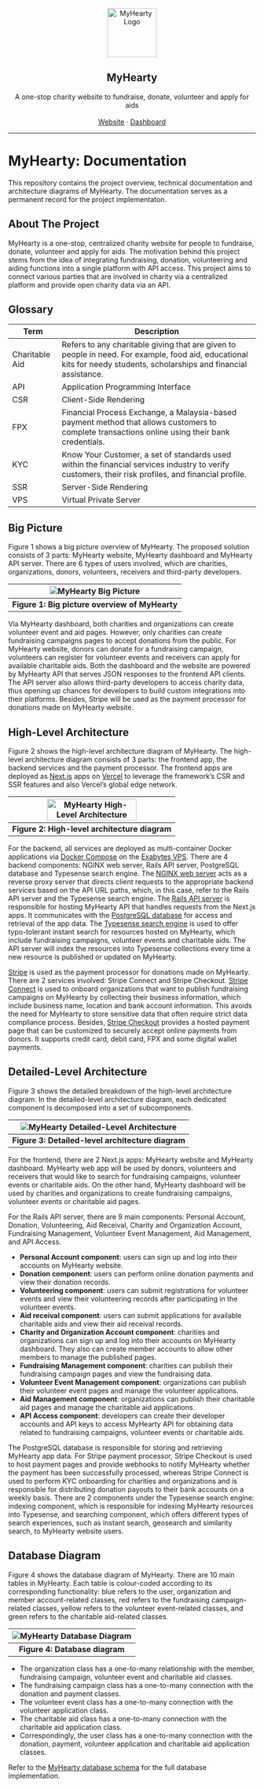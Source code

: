<div align="center">
  <a href="https://github.com/myhearty-org/myhearty">
    <img src="images/myhearty-logo.svg" alt="MyHearty Logo" width="100" height="100">
  </a>
  <h2 align="center">MyHearty</h2>
  <p align="center">
    A one-stop charity website to fundraise, donate, volunteer and apply for aids
    <br />
    <br />
    <a href="https://www.myhearty.my">Website</a>
    ·
    <a href="https://dashboard.myhearty.my">Dashboard</a>
  </p>
</div>

---

# MyHearty: Documentation

This repository contains the project overview, technical documentation and architecture diagrams of MyHearty. The documentation serves as a permanent record for the project implementaton.

## About The Project

MyHearty is a one-stop, centralized charity website for people to fundraise, donate, volunteer and apply for aids. The motivation behind this project stems from the idea of integrating fundraising, donation, volunteering and aiding functions into a single platform with API access. This project aims to connect various parties that are involved in charity via a centralized platform and provide open charity data via an API.

## Glossary

| Term           | Description                                                                                                                                                          |
| -------------- | -------------------------------------------------------------------------------------------------------------------------------------------------------------------- |
| Charitable Aid | Refers to any charitable giving that are given to people in need. For example, food aid, educational kits for needy students, scholarships and financial assistance. |
| API            | Application Programming Interface                                                                                                                                    |
| CSR            | Client-Side Rendering                                                                                                                                                |
| FPX            | Financial Process Exchange, a Malaysia-based payment method that allows customers to complete transactions online using their bank credentials.                      |
| KYC            | Know Your Customer, a set of standards used within the financial services industry to verify customers, their risk profiles, and financial profile.                  |
| SSR            | Server-Side Rendering                                                                                                                                                |
| VPS            | Virtual Private Server                                                                                                                                               |

## Big Picture

Figure 1 shows a big picture overview of MyHearty. The proposed solution consists of 3 parts: MyHearty website, MyHearty dashboard and MyHearty API server. There are 6 types of users involved, which are charities, organizations, donors, volunteers, receivers and third-party developers.

| <img src="images/big-picture.svg" alt="MyHearty Big Picture"> |
| :-----------------------------------------------------------: |
|        **Figure 1: Big picture overview of MyHearty**         |

Via MyHearty dashboard, both charities and organizations can create volunteer event and aid pages. However, only charities can create fundraising campaigns pages to accept donations from the public. For MyHearty website, donors can donate for a fundraising campaign, volunteers can register for volunteer events and receivers can apply for available charitable aids. Both the dashboard and the website are powered by MyHearty API that serves JSON responses to the frontend API clients. The API server also allows third-party developers to access charity data, thus opening up chances for developers to build custom integrations into their platforms. Besides, Stripe will be used as the payment processor for donations made on MyHearty website.

## High-Level Architecture

Figure 2 shows the high-level architecture diagram of MyHearty. The high-level architecture diagram consists of 3 parts: the frontend app, the backend services and the payment processor. The frontend apps are deployed as [Next.js](https://nextjs.org) apps on [Vercel](https://vercel.com) to leverage the framework’s CSR and SSR features and also Vercel’s global edge network.

| <img src="images/high-level-architecture.svg" alt="MyHearty High-Level Architecture" width="75%" height="75%"> |
| :------------------------------------------------------------------------------------------------------------: |
|                                 **Figure 2: High-level architecture diagram**                                  |

For the backend, all services are deployed as multi-container Docker applications via [Docker Compose](https://docs.docker.com/compose) on the [Exabytes VPS](https://www.exabytes.my/servers/ssd-vps). There are 4 backend components: NGINX web server, Rails API server, PostgreSQL database and Typesense search engine. The [NGINX web server](https://docs.nginx.com/nginx/admin-guide/web-server/reverse-proxy) acts as a reverse proxy server that directs client requests to the appropriate backend services based on the API URL paths, which, in this case, refer to the Rails API server and the Typesense search engine. The [Rails API server](https://guides.rubyonrails.org/api_app.html) is responsible for hosting MyHearty API that handles requests from the Next.js apps. It communicates with the [PostgreSQL database](https://www.postgresql.org) for access and retrieval of the app data. The [Typesense search engine](https://typesense.org) is used to offer typo-tolerant instant search for resources hosted on MyHearty, which include fundraising campaigns, volunteer events and charitable aids. The API server will index the resources into Typesense collections every time a new resource is published or updated on MyHearty.

[Stripe](https://stripe.com) is used as the payment processor for donations made on MyHearty. There are 2 services involved: Stripe Connect and Stripe Checkout. [Stripe Connect](https://stripe.com/docs/connect) is used to onboard organizations that want to publish fundraising campaigns on MyHearty by collecting their business information, which include business name, location and bank account information. This avoids the need for MyHearty to store sensitive data that often require strict data compliance process. Besides, [Stripe Checkout](https://stripe.com/docs/payments/checkout) provides a hosted payment page that can be customized to securely accept online payments from donors. It supports credit card, debit card, FPX and some digital wallet payments.

## Detailed-Level Architecture

Figure 3 shows the detailed breakdown of the high-level architecture diagram. In the detailed-level architecture diagram, each dedicated component is decomposed into a set of subcomponents.

| <img src="images/detailed-level-architecture.svg" alt="MyHearty Detailed-Level Architecture"> |
| :-------------------------------------------------------------------------------------------: |
|                       **Figure 3: Detailed-level architecture diagram**                       |

For the frontend, there are 2 Next.js apps: MyHearty website and MyHearty dashboard. MyHearty web app will be used by donors, volunteers and receivers that would like to search for fundraising campaigns, volunteer events or charitable aids. On the other hand, MyHearty dashboard will be used by charities and organizations to create fundraising campaigns, volunteer events or charitable aid pages.

For the Rails API server, there are 9 main components: Personal Account, Donation, Volunteering, Aid Receival, Charity and Organization Account, Fundraising Management, Volunteer Event Management, Aid Management, and API Access.

- **Personal Account component**: users can sign up and log into their accounts on MyHearty website.
- **Donation component**: users can perform online donation payments and view their donation records.
- **Volunteering component**: users can submit registrations for volunteer events and view their volunteering records after participating in the volunteer events.
- **Aid receival component**: users can submit applications for available charitable aids and view their aid receival records.
- **Charity and Organization Account component**: charities and organizations can sign up and log into their accounts on MyHearty dashboard. They also can create member accounts to allow other members to manage the published pages.
- **Fundraising Management component**: charities can publish their fundraising campaign pages and view the fundraising data.
- **Volunteer Event Management component**: organizations can publish their volunteer event pages and manage the volunteer applications.
- **Aid Management component**: organizations can publish their charitable aid pages and manage the charitable aid applications.
- **API Access component**: developers can create their developer accounts and API keys to access MyHearty API for obtaining data related to fundraising campaigns, volunteer events or charitable aids.

The PostgreSQL database is responsible for storing and retrieving MyHearty app data. For Stripe payment processor, Stripe Checkout is used to host payment pages and provide webhooks to notify MyHearty whether the payment has been successfully processed, whereas Stripe Connect is used to perform KYC onboarding for charities and organizations and is responsible for distributing donation payouts to their bank accounts on a weekly basis. There are 2 components under the Typesense search engine: indexing component, which is responsible for indexing MyHearty resources into Typesense, and searching component, which offers different types of search experiences, such as instant search, geosearch and similarity search, to MyHearty website users.

## Database Diagram

Figure 4 shows the database diagram of MyHearty. There are 10 main tables in MyHearty. Each table is colour-coded according to its corresponding functionality: blue refers to the user, organization and member account-related classes, red refers to the fundraising campaign-related classes, yellow refers to the volunteer event-related classes, and green refers to the charitable aid-related classes.

| <img src="images/myhearty-db.svg" alt="MyHearty Database Diagram"> |
| :----------------------------------------------------------------: |
|                   **Figure 4: Database diagram**                   |

- The organization class has a one-to-many relationship with the member, fundraising campaign, volunteer event and charitable aid classes.
- The fundraising campaign class has a one-to-many connection with the donation and payment classes.
- The volunteer event class has a one-to-many connection with the volunteer application class.
- The charitable aid class has a one-to-many connection with the charitable aid application class.
- Correspondingly, the user class has a one-to-many connection with the donation, payment, volunteer application and charitable aid application classes.

Refer to the [MyHearty database schema](https://github.com/myhearty-org/myhearty-api/blob/main/db/schema.rb) for the full database implementation.
